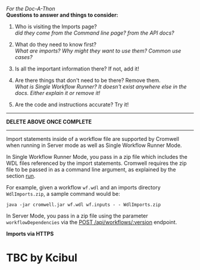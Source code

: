 _For the Doc-A-Thon_  
**Questions to answer and things to consider:**

1. Who is visiting the Imports page?  
*did they come from the Command line page? from the API docs?*
2. What do they need to know first?  
*What are imports? Why might they want to use them? Common use cases?*
3. Is all the important information there? If not, add it!  

4. Are there things that don't need to be there? Remove them.  
*What is Single Workflow Runner? It doesn't exist anywhere else in the docs. Either explain it or remove it!*
5. Are the code and instructions accurate? Try it!

---
 **DELETE ABOVE ONCE COMPLETE**

---


Import statements inside of a workflow file are supported by Cromwell when running in Server mode as well as Single Workflow Runner Mode.

In Single Workflow Runner Mode, you pass in a zip file which includes the WDL files referenced by the import statements. Cromwell requires the zip file to be passed in as a command line argument, as explained by the section [run](#run).

For example, given a workflow `wf.wdl` and an imports directory `WdlImports.zip`, a sample command would be:
```
java -jar cromwell.jar wf.wdl wf.inputs - - WdlImports.zip
```

In Server Mode, you pass in a zip file using the parameter `workflowDependencies` via the [POST /api/workflows/:version](/restapi#post-apiworkflowsversion) endpoint.

**Imports via HTTPS**

# TBC by Kcibul